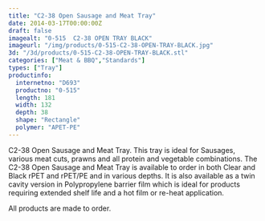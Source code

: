 ```yaml
---
title: "C2-38 Open Sausage and Meat Tray"
date: 2014-03-17T00:00:00Z
draft: false
imagealt: "0-515  C2-38 OPEN TRAY BLACK"
imageurl: "/img/products/0-515-C2-38-OPEN-TRAY-BLACK.jpg"
3d: "/3d/products/0-515-C2-38-OPEN-TRAY-BLACK.stl"
categories: ["Meat & BBQ","Standards"]
types: ["Tray"]
productinfo:
  internetno: "D693"
  productno: "0-515"
  length: 181
  width: 132
  depth: 38
  shape: "Rectangle"
  polymer: "APET-PE"
---
```

C2-38 Open Sausage and Meat Tray. This tray is ideal for Sausages, various meat cuts, prawns and all protein and vegetable combinations. The C2-38 Open Sausage and Meat Tray is available to order in both Clear and Black rPET and rPET/PE and in various depths. It is also available as a twin cavity version in Polypropylene barrier film which is ideal for products requiring extended shelf life and a hot film or re-heat application.

All products are made to order.